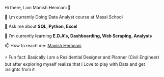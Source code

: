 
<h align ='center'>Hi there, I am Manish Hemnani 👋</h>


🌱 I,m currently Doing Data Analyst course at Masai School 

💬 Ask me about <strong>SQL, Python, Excel</strong>

🤔 I’m currently learning <strong> E.D.A's, Dashboarding, Web Scraping, Analysis</strong>

📫 How to reach me: <a href="https://www.linkedin.com/in/manish-hemnani-280953179/" target="_blank">Manish Hemnani</a>

⚡ Fun fact: Basically i am a Residential Designer and Planner (Civil Engineer) but after exploring myself realize that 
i Love to play with Data and get insights from it
